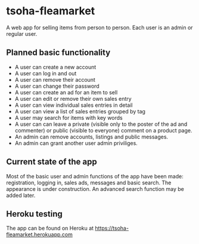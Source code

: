 # tsoha-fleamarket
A web app for selling items from person to person. Each user is an admin or regular user.

## Planned basic functionality
- A user can create a new account
- A user can log in and out
- A user can remove their account
- A user can change their password
- A user can create an ad for an item to sell
- A user can edit or remove their own sales entry
- A user can view individual sales entries in detail
- A user can view a list of sales entries grouped by tag
- A user may search for items with key words
- A user can can leave a private (visible only to the poster of the ad and commenter) or public (visible to everyone) comment on a product page.
- An admin can remove accounts, listings and public messages.
- An admin can grant another user admin priviliges.

## Current state of the app
Most of the basic user and admin functions of the app have been made: registration, logging in, sales ads, messages and basic search. The appearance is under construction. An advanced search function may be added later.

## Heroku testing
The app can be found on Heroku at https://tsoha-fleamarket.herokuapp.com
